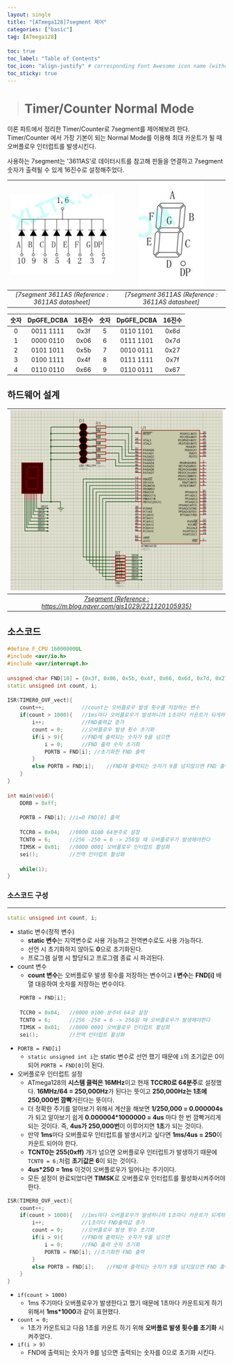 ```yaml
---
layout: single
title: "[ATmega128]7segment 제어"
categories: ["basic"]
tag: [ATmega128]

toc: true
toc_label: "Table of Contents"
toc_icon: "align-justify" # corresponding Font Awesome icon name (without fa prefix)
toc_sticky: true
---
```


># Timer/Counter Normal Mode

이론 파트에서 정리한 Timer/Counter로 7segment를 제어해보려 한다. Timer/Counter 에서 가장 기본이 되는 Normal Mode를 이용해 최대 카운트가 될 때 오버플로우 인터럽트를 발생시킨다.    

사용하는 7segment는 '3611AS'로 데이터시트를 참고해 핀들을 연결하고 7segment 숫자가 출력될 수 있게 16진수로 설정해주었다.

|![blog](https://github.com/JiJinWoo/JiJinWoo.github.io/blob/master/assets/images/avrblog/3611as.PNG?raw=true)|![blog](https://github.com/JiJinWoo/JiJinWoo.github.io/blob/master/assets/images/avrblog/segmentDatasheet.PNG?raw=true)|
|:---:|:--:|
|*[7segment 3611AS (Reference : 3611AS datasheet]*|*[7segment 3611AS (Reference : 3611AS datasheet]*|

|숫자| DpGFE_DCBA |16진수|숫자|DpGFE_DCBA|16진수|
|:--:|:--:|:--:|:--:|:--:|:--:|
|0|0011 1111|0x3f|5|0110 1101|0x6d|
|1|0000 0110|0x06|6|0111 1101|0x7d|
|2|0101 1011|0x5b|7|0010 0111|0x27|
|3|0100 1111|0x4f|8|0111 1111|0x7f|
|4|0110 0110|0x66|9|0110 0111|0x67|


## 하드웨어 설계

|![blog](https://github.com/JiJinWoo/JiJinWoo.github.io/blob/master/assets/images/avrblog/7segment.PNG?raw=true)|
|:---:|
|*[7segment (Reference : https://m.blog.naver.com/gjs1029/221120105935)](https://m.blog.naver.com/gjs1029/221120105935)*|

## 소스코드

```cpp
#define F_CPU 16000000UL
#include <avr/io.h>
#include <avr/interrupt.h>

unsigned char FND[10] = {0x3f, 0x06, 0x5b, 0x4f, 0x66, 0x6d, 0x7d, 0x27, 0x7f, 0x67};
static unsigned int count, i;

ISR(TIMER0_OVF_vect){
	count++;			//count는 오버플로우 발생 횟수를 저장하는 변수
	if(count > 1000){	//1ms마다 오버플로우가 발생하니까 1초마다 카운트가 되게하려면 1ms*1000 = 1s가 되어야 한다
		i++;			//FND출력값 증가
		count = 0;		//오버플로우 발생 횟수 초기화
		if(i > 9){		//FND에 출력되는 숫자가 9를 넘으면
			i = 0;		//FND 출력 숫자 초기화
			PORTB = FND[i];	//초기화한 FND 출력
		}
		else PORTB = FND[i];	//FND에 출력되는 숫자가 9를 넘지않으면 FND 출력
	}
}

int main(void){
	DDRB = 0xff;
	
	PORTB = FND[i];	//i=0 FND[0] 출력
	
	TCCR0 = 0x04;	//0000 0100 64분주로 설정
	TCNT0 = 6;		//256 -250 = 6 -> 256일 때 오버플로우가 발생해야한다
	TIMSK = 0x01;	//0000 0001 오버플로우 인터럽트 활성화
	sei();			//전역 인터럽트 활성화
	
	while(1);
}
```


### 소스코드 구성
---

```cpp 
static unsigned int count, i;
```
*  static 변수(정적 변수)
	* **static 변수**는 지역변수로 사용 가능하고 전역변수로도 사용 가능하다.
	* 선언 시 초기화하지 않아도 **0**으로 초기화된다.
	* 프로그램 실행 시 할당되고 프로그램 종료 시 파괴된다.
* count 변수
	*  **count 변수**는 오버플로우 발생 횟수를 저장하는 변수이고 **i 변수**는 **FND[i]** 배열 대응하여 숫자를 저장하는 변수이다.

```cpp 
	PORTB = FND[i];
	
	TCCR0 = 0x04;	//0000 0100 분주비 64로 설정
	TCNT0 = 6;		//256 -250 = 6 -> 256일 때 오버플로우가 발생해야한다
	TIMSK = 0x01;	//0000 0001 오버플로우 인터럽트 활성화
	sei();			//전역 인터럽트 활성화
```
* ```PORTB = FND[i]```
	* ```static unsigned int i```는 static 변수로 선언 했기 때문에 ```i```의 초기값은 0이 되어 ```PORTB = FND[0]```이 된다.
* 오버플로우 인터럽트 설정
	* ATmega128의 **시스템 클럭은 16MHz**이고 현재 **TCCR0로 64분주**로 설정했다. **16MHz/64 = 250,000Hz**가 된다는 뜻이고 **250,000Hz는 1초에 250,000번 깜빡**거린다는 뜻이다.  
	* 더 정확한 주기를 알아보기 위해서 계산을 해보면 **1/250,000 = 0.000004s** 가 되고 알아보기 쉽게 **0.000004*1000000 = 4us** 마다 한 번 깜빡거리게 되는 것이다. 즉, **4us가 250,000번**이 이루어지면 **1초**가 되는 것이다.
	* 만약 **1ms**마다 오버플로우 인터럽트를 발생시키고 싶다면 **1ms/4us = 250**이 카운트 되어야 한다.
	* **TCNT0는 255(0xff)** 개가 넘으면 오버플로우 인터럽트가 발생하기 때문에 ```TCNT0 = 6;```처럼 **초기값은 6**이 되는 것이다.
	* **4us*250 = 1ms** 이것이 오버플로우가 일어나는 주기이다.
	* 모든 설정이 완료되었다면 **TIMSK**로 오버플로우 인터럽트를 활성화시켜주어야 한다.

```cpp
ISR(TIMER0_OVF_vect){
	count++;
	if(count > 1000){	//1ms마다 오버플로우가 발생하니까 1초마다 카운트가 되게하려면 1ms*1000 = 1s가 되어야 한다
		i++;			//1초마다 FND출력값 증가
		count = 0;		//오버플로우 발생 횟수 초기화
		if(i > 9){		//FND에 출력되는 숫자가 9를 넘으면
			i = 0;		//FND 출력 숫자 초기화
			PORTB = FND[i];	//초기화한 FND 출력
		}
		else PORTB = FND[i];	//FND에 출력되는 숫자가 9를 넘지않으면 FND 출력
	}
}
```
* ```if(count > 1000)```
	* 1ms 주기마다 오버플로우가 발생한다고 했기 때문에 1초마다 카운트되게 하기 위해서 **1ms*1000**과 같이 표현했다.
* ```count = 0;```
	* 1초가 카운트되고 다음 1초를 카운트 하기 위해 **오버플로 발생 횟수를 초기화** 시켜주었다.
* ```if(i > 9)```
	* FND에 출력되는 숫자가 9를 넘으면 출력되는 숫자를 0으로 초기화 시킨다.